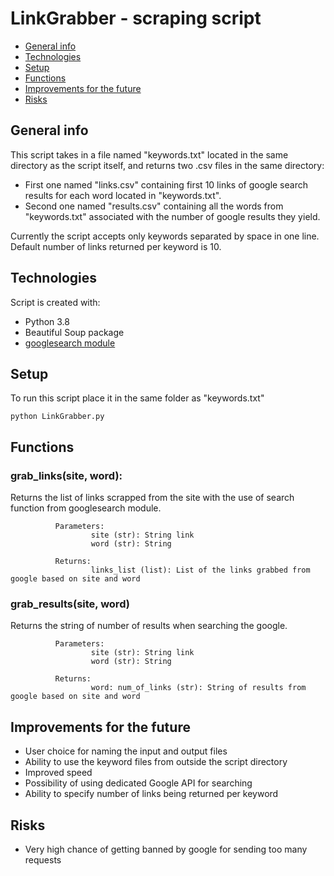 # LinkGrabber - scraping script
* [General info](#general-info)
* [Technologies](#technologies)
* [Setup](#setup)
* [Functions](#functions)
* [Improvements for the future](#improvements-for-the-future)
* [Risks](#risks)

## General info
This script takes in a file named "keywords.txt" located in the same directory as the script itself, and returns two .csv files in the same directory:
- First one named "links.csv" containing first 10 links of google search results for each word located in "keywords.txt".
- Second one named "results.csv" containing all the words from "keywords.txt" associated with the number of google results they yield.

Currently the script accepts only keywords separated by space in one line.
Default number of links returned per keyword is 10.
	
## Technologies
Script is created with:
* Python 3.8
* Beautiful Soup package
* [googlesearch module](https://python-googlesearch.readthedocs.io/en/latest/)
	
## Setup
To run this script place it in the same folder as "keywords.txt"
```console
python LinkGrabber.py
```

## Functions
### grab_links(site, word):
  Returns the list of links scrapped from the site with the use of search function from googlesearch module.

              Parameters:
                      site (str): String link
                      word (str): String

              Returns:
                      links_list (list): List of the links grabbed from google based on site and word
### grab_results(site, word)
  Returns the string of number of results when searching the google.

              Parameters:
                      site (str): String link
                      word (str): String

              Returns:
                      word: num_of_links (str): String of results from google based on site and word

## Improvements for the future
- User choice for naming the input and output files
- Ability to use the keyword files from outside the script directory
- Improved speed
- Possibility of using dedicated Google API for searching
- Ability to specify number of links being returned per keyword

## Risks
- Very high chance of getting banned by google for sending too many requests

